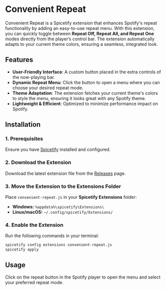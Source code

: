 # Convenient Repeat
Convenient Repeat is a Spicetify extension that enhances Spotify's repeat functionality by adding an easy-to-use repeat menu. With this extension, you can quickly toggle between **Repeat Off, Repeat All, and Repeat One** modes directly from the player’s control bar. The extension automatically adapts to your current theme colors, ensuring a seamless, integrated look.

## Features
- **User-Friendly Interface**: A custom button placed in the extra controls of the now-playing bar.  
- **Dynamic Repeat Menu**: Click the button to open a menu where you can choose your desired repeat mode.  
- **Theme Adaptation**: The extension fetches your current theme's colors to style the menu, ensuring it looks great with any Spotify theme.  
- **Lightweight & Efficient**: Optimized to minimize performance impact on Spotify.  

## Installation  

### 1️. Prerequisites  
Ensure you have [Spicetify](https://spicetify.app/) installed and configured.  

### 2️. Download the Extension  
Download the latest extension file from the [Releases](https://github.com/bc9123/convenient-repeat/releases) page.  

### 3️. Move the Extension to the Extensions Folder  
Place `convenient-repeat.js` in your **Spicetify Extensions** folder:  
- **Windows:** `%appdata%\spicetify\Extensions\`  
- **Linux/macOS:** `~/.config/spicetify/Extensions/`  

### 4️. Enable the Extension  
Run the following commands in your terminal:  

```sh
spicetify config extensions convenient-repeat.js
spicetify apply
```
## Usage
Click on the repeat button in the Spotify player to open the menu and select your preferred repeat mode.

